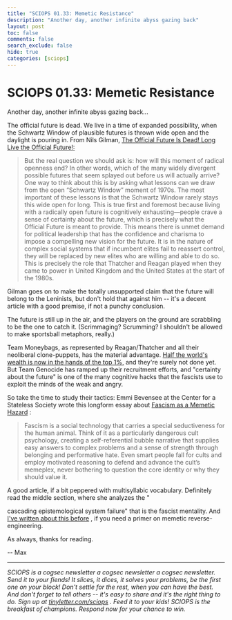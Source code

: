 ```yaml
---
title: "SCIOPS 01.33: Memetic Resistance"
description: "Another day, another infinite abyss gazing back"
layout: post
toc: false
comments: false
search_exclude: false
hide: true
categories: [sciops]
---
```



 SCIOPS 01.33: Memetic Resistance
==================================


Another day, another infinite abyss gazing back...
  

  

The official future is dead. We live in a time of expanded possibility, when the Schwartz Window of plausible futures is thrown wide open and the daylight is pouring in. From Nils Gilman,
[The Official Future Is Dead! Long Live the Official Future!:](https://www.the-american-interest.com/2017/10/30/official-future-dead-long-live-official-future/)

> 
> 
>  But the real question we should ask is: how will this moment of radical openness end? In other words, which of the many widely divergent possible futures that seem splayed out before us will actually arrive? One way to think about this is by asking what lessons can we draw from the open “Schwartz Window” moment of 1970s. The most important of these lessons is that the Schwartz Window rarely stays this wide open for long. This is true first and foremost because living with a radically open future is cognitively exhausting—people crave a sense of certainty about the future, which is precisely what the Official Future is meant to provide. This means there is unmet demand for political leadership that has the confidence and charisma to impose a compelling new vision for the future. It is in the nature of complex social systems that if incumbent elites fail to reassert control, they will be replaced by new elites who are willing and able to do so. This is precisely the role that Thatcher and Reagan played when they came to power in United Kingdom and the United States at the start of the 1980s.
>  
> 
> 
> 



 Gilman goes on to make the totally unsupported claim that the future will belong to the Leninists, but don't hold that against him -- it's a decent article with a good premise, if not a punchy conclusion.
   

  

 The future is still up in the air, and the players on the ground are scrabbling to be the one to catch it. (Scrimmaging? Scrumming? I shouldn't be allowed to make sportsball metaphors, really.)
   

  

 Team Moneybags, as represented by Reagan/Thatcher and all their neoliberal clone-puppets, has the material advantage.
 [Half the world's wealth is now in the hands of the top 1%,](https://www.theguardian.com/money/2015/oct/13/half-world-wealth-in-hands-population-inequality-report) 
 and they're surely not done yet. But Team Genocide has ramped up their recruitment efforts, and "certainty about the future" is one of the many cognitive hacks that the fascists use to exploit the minds of the weak and angry.
   

  

 So take the time to study their tactics: Emmi Bevensee at the Center for a Stateless Society wrote this longform essay about
 [Fascism as a Memetic Hazard](https://c4ss.org/content/50171) 
 :




> 
> 
>  Fascism is a social technology that carries a special seductiveness for the human animal. Think of it as a particularly dangerous cult psychology, creating a self-referential bubble narrative that supplies easy answers to complex problems and a sense of strength through belonging and performative hate. Even smart people fall for cults and employ motivated reasoning to defend and advance the cult’s memeplex, never bothering to question the core identity or why they should value it.
>  
> 
> 
> 



 A good article, if a bit peppered with multisyllabic vocabulary. Definitely read the middle section, where she analyzes the "
 
 cascading epistemological system failure" that is the fascist mentality. And
 [I've written about this before](https://tinyletter.com/sciops/letters/sciops-01-20-infectious-violence) 
 , if you need a primer on memetic reverse-engineering.
 
  

  

 As always, thanks for reading.
   

 -- Max
   






---



*SCIOPS is a cogsec newsletter a cogsec newsletter a cogsec newsletter. Send it to your fiends! It slices, it dices, it solves your problems, be the first one on your block! Don't settle for the rest, when you can have the best. And don't forget to tell others -- it's easy to share and it's the right thing to do. Sign up at
 [tinyletter.com/sciops](http://mail01.tinyletterapp.com/sciops/sciops-01-20-infectious-violence/9225381-tinyletter.com/sciops?c=5aa27947-0b78-46a2-b637-c27365e47c1a) 
 . Feed it to your kids! SCIOPS is the breakfast of champions. Respond now for your chance to win.* 


